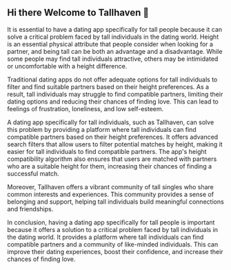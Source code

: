 ## Hi there Welcome to Tallhaven 👋

It is essential to have a dating app specifically for tall people because it can solve a critical problem faced by tall individuals in the dating world. Height is an essential physical attribute that people consider when looking for a partner, and being tall can be both an advantage and a disadvantage. While some people may find tall individuals attractive, others may be intimidated or uncomfortable with a height difference.

Traditional dating apps do not offer adequate options for tall individuals to filter and find suitable partners based on their height preferences. As a result, tall individuals may struggle to find compatible partners, limiting their dating options and reducing their chances of finding love. This can lead to feelings of frustration, loneliness, and low self-esteem.

A dating app specifically for tall individuals, such as Tallhaven, can solve this problem by providing a platform where tall individuals can find compatible partners based on their height preferences. It offers advanced search filters that allow users to filter potential matches by height, making it easier for tall individuals to find compatible partners. The app's height compatibility algorithm also ensures that users are matched with partners who are a suitable height for them, increasing their chances of finding a successful match.

Moreover, Tallhaven offers a vibrant community of tall singles who share common interests and experiences. This community provides a sense of belonging and support, helping tall individuals build meaningful connections and friendships.

In conclusion, having a dating app specifically for tall people is important because it offers a solution to a critical problem faced by tall individuals in the dating world. It provides a platform where tall individuals can find compatible partners and a community of like-minded individuals. This can improve their dating experiences, boost their confidence, and increase their chances of finding love.

<!--

**Here are some ideas to get you started:**

🙋‍♀️ A short introduction - what is your organization all about?


🌈 Contribution guidelines - how can the community get involved?
👩‍💻 Useful resources - where can the community find your docs? Is there anything else the community should know?
🍿 Fun facts - what does your team eat for breakfast?
🧙 Remember, you can do mighty things with the power of [Markdown](https://docs.github.com/github/writing-on-github/getting-started-with-writing-and-formatting-on-github/



It is essential to have a dating app specifically for tall people because it can solve a critical problem faced by tall individuals in the dating world. Height is an essential physical attribute that people consider when looking for a partner, and being tall can be both an advantage and a disadvantage. While some people may find tall individuals attractive, others may be intimidated or uncomfortable with a height difference.

Traditional dating apps do not offer adequate options for tall individuals to filter and find suitable partners based on their height preferences. As a result, tall individuals may struggle to find compatible partners, limiting their dating options and reducing their chances of finding love. This can lead to feelings of frustration, loneliness, and low self-esteem.

A dating app specifically for tall individuals, such as Tallhaven, can solve this problem by providing a platform where tall individuals can find compatible partners based on their height preferences. It offers advanced search filters that allow users to filter potential matches by height, making it easier for tall individuals to find compatible partners. The app's height compatibility algorithm also ensures that users are matched with partners who are a suitable height for them, increasing their chances of finding a successful match.

Moreover, Tallhaven offers a vibrant community of tall singles who share common interests and experiences. This community provides a sense of belonging and support, helping tall individuals build meaningful connections and friendships.

In conclusion, having a dating app specifically for tall people is important because it offers a solution to a critical problem faced by tall individuals in the dating world. It provides a platform where tall individuals can find compatible partners and a community of like-minded individuals. This can improve their dating experiences, boost their confidence, and increase their chances of finding love.



basic-writing-and-formatting-syntax)
-->
